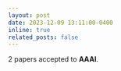 ```yaml
---
layout: post
date: 2023-12-09 13:11:00-0400
inline: true
related_posts: false
---
```


2 papers accepted to **AAAI**.
